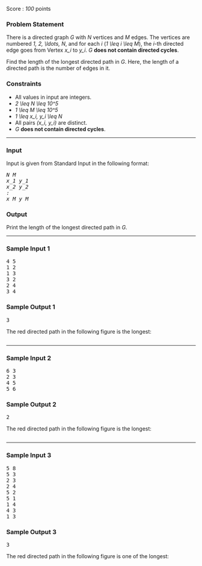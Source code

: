 <p>Score : <var>100</var> points</p>

<div class="part">
<section>
<h3>Problem Statement</h3><p>There is a directed graph <var>G</var> with <var>N</var> vertices and <var>M</var> edges.
The vertices are numbered <var>1, 2, \ldots, N</var>, and for each <var>i</var> (<var>1 \leq i \leq M</var>), the <var>i</var>-th directed edge goes from Vertex <var>x_i</var> to <var>y_i</var>.
<var>G</var> <strong>does not contain directed cycles</strong>.</p>
<p>Find the length of the longest directed path in <var>G</var>.
Here, the length of a directed path is the number of edges in it.</p>
</section>
</div>

<div class="part">
<section>
<h3>Constraints</h3><ul>
<li>All values in input are integers.</li>
<li><var>2 \leq N \leq 10^5</var></li>
<li><var>1 \leq M \leq 10^5</var></li>
<li><var>1 \leq x_i, y_i \leq N</var></li>
<li>All pairs <var>(x_i, y_i)</var> are distinct.</li>
<li><var>G</var> <strong>does not contain directed cycles</strong>.</li>
</ul>
</section>
</div>

<hr />
<div class="io-style">
<div class="part">
<section>
<h3>Input</h3><p>Input is given from Standard Input in the following format:</p>
<pre><var>N</var> <var>M</var>
<var>x_1</var> <var>y_1</var>
<var>x_2</var> <var>y_2</var>
<var>:</var>
<var>x_M</var> <var>y_M</var>
</pre>

</section>
</div>

<div class="part">
<section>
<h3>Output</h3><p>Print the length of the longest directed path in <var>G</var>.</p>
</section>
</div>
</div>

<hr />
<div class="part">
<section>
<h3>Sample Input 1</h3><pre>4 5
1 2
1 3
3 2
2 4
3 4
</pre>

</section>
</div>

<div class="part">
<section>
<h3>Sample Output 1</h3><pre>3
</pre>

<p>The red directed path in the following figure is the longest:</p>
<p><img alt="" src="https://img.atcoder.jp/dp/longest_0_muffet.png" /></p>
</section>
</div>

<hr />
<div class="part">
<section>
<h3>Sample Input 2</h3><pre>6 3
2 3
4 5
5 6
</pre>

</section>
</div>

<div class="part">
<section>
<h3>Sample Output 2</h3><pre>2
</pre>

<p>The red directed path in the following figure is the longest:</p>
<p><img alt="" src="https://img.atcoder.jp/dp/longest_1_muffet.png" /></p>
</section>
</div>

<hr />
<div class="part">
<section>
<h3>Sample Input 3</h3><pre>5 8
5 3
2 3
2 4
5 2
5 1
1 4
4 3
1 3
</pre>

</section>
</div>

<div class="part">
<section>
<h3>Sample Output 3</h3><pre>3
</pre>

<p>The red directed path in the following figure is one of the longest:</p>
<p><img alt="" src="https://img.atcoder.jp/dp/longest_2_muffet.png" /></p></section>
</div>
